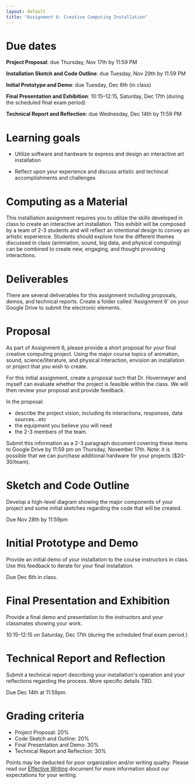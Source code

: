 ```yaml
---
layout: default
title: "Assignment 6: Creative Computing Installation"
---
```


# Due dates

**Project Proposal**: due Thursday, Nov 17th by 11:59 PM

**Installation Sketch and Code Outline**: due Tuesday, Nov 29th by 11:59 PM

**Initial Prototype and Demo**: due Tuesday, Dec 6th (in class)

**Final Presentation and Exhibition**: 10:15&ndash;12:15, Saturday, Dec 17th (during the scheduled final exam period)

**Technical Report and Reflection**: due Wednesday, Dec 14th by 11:59 PM

# Learning goals

* Utilize software and hardware to express and design an interactive art installation

* Reflect upon your experience and discuss artistic and techincal accomplishments and challenges

# Computing as a Material
This installiation assignment requires you to utilize the skills developed in class to create an interactive art installation. This exhibit will be composed by a team of 2-3 students and will reflect an intentional design to convey an artistic experience. Students should explore how the different themes discussed in class (animiation, sound, big data, and physical computing) can be combined to create new, engaging, and thought provoking interactions.

# Deliverables

There are several deliverables for this assignment including proposals, demos, and technical reports. Create a folder called 'Assignment 6' on your Google Drive to submit the electronic elements.

# Proposal

As part of Assignment 6, please provide a short proposal for your final creative computing project. Using the major course topics of animation, sound, science/literature, and physical interaction, envision an installation or project that you wish to create. 

For this initial assignment, create a proposal such that Dr. Hovermeyer and myself can evaluate whether the project is feasible within the class. We will then review your proposal and provide feedback. 

In the proposal: 

* describe the project vision, including its interactions, responses, data sources...etc
* the equipment you believe you will need
* the 2-3 members of the team. 
  
Submit this information as a 2-3 paragraph document covering these items to Google Drive by 11:59 pm on Thursday, November 17th. Note: it is possible that we can purchase additional hardware for your projects ($20-30/team). 

# Sketch and Code Outline
Develop a high-level diagram showing the major components of your project and some initial sketches regarding the code that will be created.

Due Nov 28th by 11:59pm

# Initial Prototype and Demo
Provide an initial demo of your installation to the course instructors in class. Use this feedback to iterate for your final installation.

Due Dec 6th in class.

# Final Presentation and Exhibition
Provide a final demo and presentation to the instructors and your classmates showing your work. 

10:15&ndash;12:15 on Saturday, Dec 17th (during the scheduled final exam period.)

# Technical Report and Reflection
Submit a technical report describing your installation's operation and your reflections regarding the process. More specific details TBD.

Due Dec 14th at 11:59pm.


# Grading criteria

* Project Proposal: 20%
* Code Sketch and Outline: 20%
* Final Presentation and Demo: 30%
* Technical Report and Reflection: 30%

Points may be deducted for poor organization and/or writing quality.  Please read our [Effective Writing](../outcomes/writing.html) document for more information about our expectations for your writing.


<!--
Your essay will be graded as follows:

* Stating your position: up to 15 points
* Arguments in support of your position: up to 40 points
* Citing appropriate evidence (including at least one additional source): up to 15 points
* Conclusions: up to 15 points
* List of works cited: up to 15 points
-->

<!-- vim:set wrap: ­-->
<!-- vim:set linebreak: -->
<!-- vim:set nolist: -->
